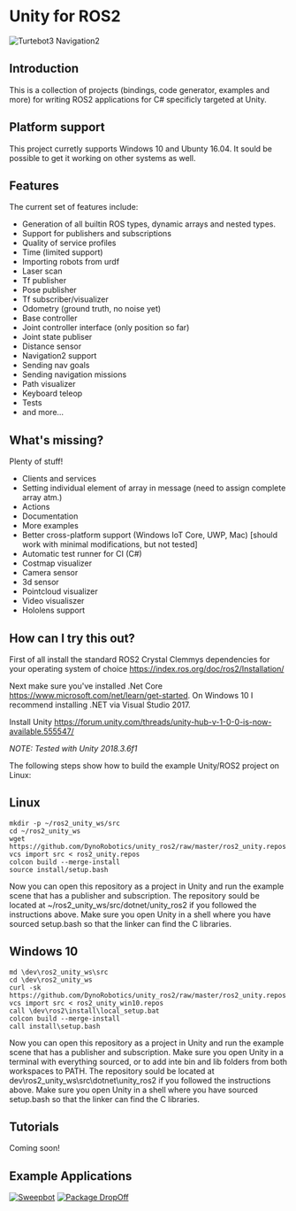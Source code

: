 Unity for ROS2
==============

![Turtebot3 Navigation2](https://i.gyazo.com/f96219e44f2e06bf6bfa4180ce59f6fa.gif)

Introduction
------------

This is a collection of projects (bindings, code generator, examples and more) for writing ROS2
applications for C# specificly targeted at Unity.

Platform support
----------------
This project curretly supports Windows 10 and Ubunty 16.04. It sould be possible to get it working on other systems as well.

Features
--------

The current set of features include:
- Generation of all builtin ROS types, dynamic arrays and nested types.
- Support for publishers and subscriptions
- Quality of service profiles
- Time (limited support)
- Importing robots from urdf
- Laser scan
- Tf publisher
- Pose publisher
- Tf subscriber/visualizer
- Odometry (ground truth, no noise yet)
- Base controller
- Joint controller interface (only position so far)
- Joint state publiser
- Distance sensor
- Navigation2 support
- Sending nav goals
- Sending navigation missions
- Path visualizer
- Keyboard teleop
- Tests
- and more...


What's missing?
---------------

Plenty of stuff!
- Clients and services
- Setting individual element of array in message (need to assign complete array atm.)
- Actions
- Documentation
- More examples
- Better cross-platform support (Windows IoT Core, UWP, Mac) [should work with minimal modifications, but not tested]
- Automatic test runner for CI (C#)
- Costmap visualizer
- Camera sensor
- 3d sensor
- Pointcloud visualizer
- Video visualiszer
- Hololens support

How can I try this out?
-------------------------------------

First of all install the standard ROS2 Crystal Clemmys dependencies for your operating system of choice https://index.ros.org/doc/ros2/Installation/

Next make sure you've installed .Net Core https://www.microsoft.com/net/learn/get-started. On Windows 10 I recommend installing .NET via Visual Studio 2017.

Install Unity
https://forum.unity.com/threads/unity-hub-v-1-0-0-is-now-available.555547/

*NOTE: Tested with Unity 2018.3.6f1*

The following steps show how to build the example Unity/ROS2 project on Linux:

Linux
-----

```
mkdir -p ~/ros2_unity_ws/src
cd ~/ros2_unity_ws
wget https://github.com/DynoRobotics/unity_ros2/raw/master/ros2_unity.repos
vcs import src < ros2_unity.repos
colcon build --merge-install
source install/setup.bash
```

Now you can open this repository as a project in Unity and run the example scene that has a publisher and subscription.
The repository sould be located at ~/ros2_unity_ws/src/dotnet/unity_ros2 if you followed the instructions above.
Make sure you open Unity in a shell where you have sourced setup.bash so that the linker can find the C libraries.

Windows 10
----------

```
md \dev\ros2_unity_ws\src
cd \dev\ros2_unity_ws
curl -sk https://github.com/DynoRobotics/unity_ros2/raw/master/ros2_unity.repos
vcs import src < ros2_unity_win10.repos
call \dev\ros2\install\local_setup.bat
colcon build --merge-install
call install\setup.bash
```

Now you can open this repository as a project in Unity and run the example scene that has a publisher and subscription. Make sure you open Unity in a terminal with everything sourced, or to add inte bin and lib folders from both workspaces to PATH.
The repository sould be located at dev\ros2_unity_ws\src\dotnet\unity_ros2 if you followed the instructions above.
Make sure you open Unity in a shell where you have sourced setup.bash so that the linker can find the C libraries.

Tutorials
---------
Coming soon!

Example Applications
--------------------
[![Sweepbot](https://img.youtube.com/vi/eMKbbEQhBTg/0.jpg)](https://www.youtube.com/watch?v=eMKbbEQhBTg)
[![Package DropOff](https://img.youtube.com/vi/2is7kwPeydA/0.jpg)](https://www.youtube.com/watch?v=2is7kwPeydA)


